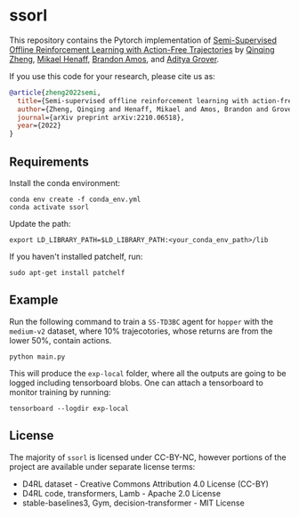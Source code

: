 # ssorl
This repository contains the Pytorch implementation of [Semi-Supervised Offline Reinforcement Learning with Action-Free Trajectories](https://arxiv.org/abs/2210.06518)
by
[Qinqing Zheng](https://enosair.github.io/),
[Mikael Henaff](http://www.mikaelhenaff.com/),
[Brandon Amos](http://bamos.github.io/),
and [Aditya Grover](https://aditya-grover.github.io/).



If you use this code for your research, please cite us as:
```Bibtex
@article{zheng2022semi,
  title={Semi-supervised offline reinforcement learning with action-free trajectories},
  author={Zheng, Qinqing and Henaff, Mikael and Amos, Brandon and Grover, Aditya},
  journal={arXiv preprint arXiv:2210.06518},
  year={2022}
}
```

## Requirements
Install the conda environment:
```console
conda env create -f conda_env.yml
conda activate ssorl
```

Update the path:
```console
export LD_LIBRARY_PATH=$LD_LIBRARY_PATH:<your_conda_env_path>/lib
```

If you haven't installed patchelf, run:
```console
sudo apt-get install patchelf
```

## Example
Run the following command to train a `SS-TD3BC` agent for `hopper` with the `medium-v2` dataset, where 10%
trajecotories, whose returns are from the lower 50%,  contain actions.

```console
python main.py
```
This will produce the `exp-local` folder, where all the outputs are going to be logged including tensorboard blobs. One can attach a tensorboard to monitor training by running:
```console
tensorboard --logdir exp-local
```

## License
The majority of `ssorl` is licensed under CC-BY-NC, however portions of the project are available under separate license terms:
* D4RL dataset -  Creative Commons Attribution 4.0 License (CC-BY)
* D4RL code, transformers, Lamb - Apache 2.0 License
* stable-baselines3, Gym, decision-transformer - MIT License


